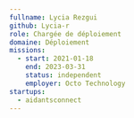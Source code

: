 ```yaml
---
fullname: Lycia Rezgui
github: Lycia-r
role: Chargée de déploiement
domaine: Déploiement
missions:
  - start: 2021-01-18
    end: 2023-03-31
    status: independent
    employer: Octo Technology
startups:
  - aidantsconnect
---
```


